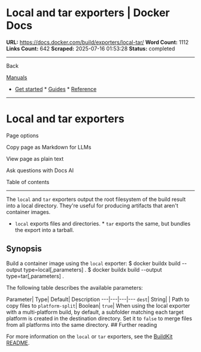 # Local and tar exporters | Docker Docs

**URL:** https://docs.docker.com/build/exporters/local-tar/
**Word Count:** 1112
**Links Count:** 642
**Scraped:** 2025-07-16 01:53:28
**Status:** completed

---

Back

[Manuals](https://docs.docker.com/manuals/)

  * [Get started](https://docs.docker.com/get-started/)   * [Guides](https://docs.docker.com/guides/)   * [Reference](https://docs.docker.com/reference/)

* * *

# Local and tar exporters

Page options

Copy page as Markdown for LLMs

View page as plain text

Ask questions with Docs AI

Table of contents

* * *

The `local` and `tar` exporters output the root filesystem of the build result into a local directory. They're useful for producing artifacts that aren't container images.

  * `local` exports files and directories.   * `tar` exports the same, but bundles the export into a tarball.

## Synopsis

Build a container image using the `local` exporter:               $ docker buildx build --output type=local[,parameters] .     $ docker buildx build --output type=tar[,parameters] .     

The following table describes the available parameters:

Parameter| Type| Default| Description   ---|---|---|---   `dest`| String| | Path to copy files to   `platform-split`| Boolean| `true`| When using the local exporter with a multi-platform build, by default, a subfolder matching each target platform is created in the destination directory. Set it to `false` to merge files from all platforms into the same directory.      ## Further reading

For more information on the `local` or `tar` exporters, see the [BuildKit README](https://github.com/moby/buildkit/blob/master/README.md#local-directory).
